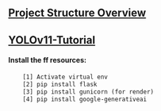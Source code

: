 
## [Project Structure Overview](https://github.com/usergaia/STRUCTURE-eXtract/blob/main/README.md)

## [YOLOv11-Tutorial](https://github.com/Ervzs/YOLOv11-Tutorial/blob/main/readme.md)

#### Install the ff resources:
```html
    [1] Activate virtual env
    [2] pip install flask
    [3] pip install gunicorn (for render)
    [4] pip install google-generativeai
```

